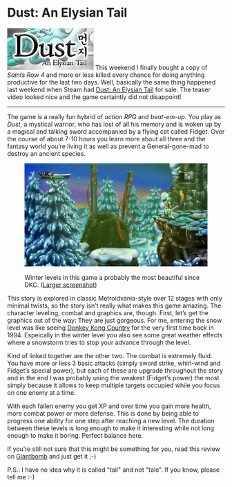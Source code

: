# Dust: An Elysian Tail

<img src="logo.jpg" alt="" class="left" /> This weekend I finally bought a copy of *Saints Row 4* and more or less killed every chance for doing anything productive for the last two days. Well, basically the same thing happened last weekend when Steam had [Dust: An Elysian Tail][dust] for sale. The teaser video looked nice and the game certaintly did not disappoint!

------------------

The game is a really fun hybrid of *action RPG* and *beat-em-up*. You play as *Dust*, a mystical warrior, who has lost of all his memory and is woken up by a magical and talking sword accompanied by a flying cat called Fidget. Over the course of about 7-10 hours you learn more about all three and the fantasy world you’re living it as well as prevent a General-gone-mad to destroy an ancient species.

<figure>
    <img src="winter.jpg" alt="">
    <figcaption>
        <p>Winter levels in this game a probably the most beautiful since DKC. (<a href="http://steamcommunity.com/sharedfiles/filedetails/?id=189554227">Larger screenshot</a>)</p>
    </figcaption>
</figure>

This story is explored in classic Metroidvania-style over 12 stages with only minimal twists, so the story isn’t really what makes this game amazing. The character leveling, combat and graphics are, though. First, let’s get the graphics out of the way: They are just gorgeous. For me, entering the snow level was like seeing [Donkey Kong Country][dkc] for the very first time back in 1994. Espeically in the winter level you also see some great weather effects where a snowstorm tries to stop your advance through the level.

Kind of linked together are the other two. The combat is extremely fluid. You have more or less 3 basic attacks (simply sword strike, whirl-wind and Fidget’s special power), but each of these are upgrade throughout the story and in the end I was probably using the weakest (Fidget’s power) the most simply because it allows to keep multiple targets occupied while you focus on one enemy at a time.

With each fallen enemy you get XP and over time you gain more health, more combat power or more defense. This is done by being able to progress one ability for one step after reaching a new level. The duration between these levels is long enough to make it interesting while not long enough to make it boring. Perfect balance here.

If you’re still not sure that this might be something for you, read this review on [Giantbomb](http://www.giantbomb.com/reviews/dust-an-elysian-tail-review/1900-517/) and just get it ;-)

P.S.: I have no idea why it is called "tail" and not "tale". If you know, please tell me :-)

[dkc]: http://www.giantbomb.com/donkey-kong-country/3030-15738/
[dust]: http://www.giantbomb.com/dust-an-elysian-tail/3030-27691/
